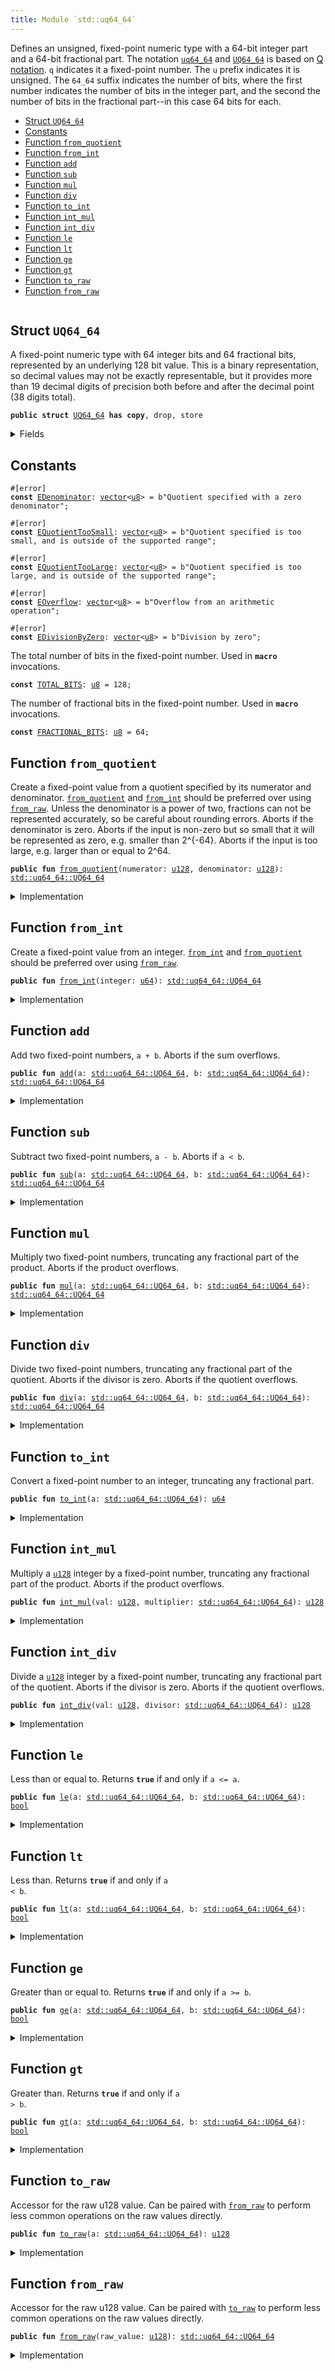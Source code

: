 ```yaml
---
title: Module `std::uq64_64`
---
```


Defines an unsigned, fixed-point numeric type with a 64-bit integer part and a 64-bit fractional
part. The notation <code><a href="../std/uq64_64.md#std_uq64_64">uq64_64</a></code> and <code><a href="../std/uq64_64.md#std_uq64_64_UQ64_64">UQ64_64</a></code> is based on
[Q notation](https://en.wikipedia.org/wiki/Q_(number_format)). <code>q</code> indicates it a fixed-point
number. The <code>u</code> prefix indicates it is unsigned. The <code>64_64</code> suffix indicates the number of
bits, where the first number indicates the number of bits in the integer part, and the second
the number of bits in the fractional part--in this case 64 bits for each.


-  [Struct `UQ64_64`](#std_uq64_64_UQ64_64)
-  [Constants](#@Constants_0)
-  [Function `from_quotient`](#std_uq64_64_from_quotient)
-  [Function `from_int`](#std_uq64_64_from_int)
-  [Function `add`](#std_uq64_64_add)
-  [Function `sub`](#std_uq64_64_sub)
-  [Function `mul`](#std_uq64_64_mul)
-  [Function `div`](#std_uq64_64_div)
-  [Function `to_int`](#std_uq64_64_to_int)
-  [Function `int_mul`](#std_uq64_64_int_mul)
-  [Function `int_div`](#std_uq64_64_int_div)
-  [Function `le`](#std_uq64_64_le)
-  [Function `lt`](#std_uq64_64_lt)
-  [Function `ge`](#std_uq64_64_ge)
-  [Function `gt`](#std_uq64_64_gt)
-  [Function `to_raw`](#std_uq64_64_to_raw)
-  [Function `from_raw`](#std_uq64_64_from_raw)


<pre><code></code></pre>



<a name="std_uq64_64_UQ64_64"></a>

## Struct `UQ64_64`

A fixed-point numeric type with 64 integer bits and 64 fractional bits, represented by an
underlying 128 bit value. This is a binary representation, so decimal values may not be exactly
representable, but it provides more than 19 decimal digits of precision both before and after
the decimal point (38 digits total).


<pre><code><b>public</b> <b>struct</b> <a href="../std/uq64_64.md#std_uq64_64_UQ64_64">UQ64_64</a> <b>has</b> <b>copy</b>, drop, store
</code></pre>



<details>
<summary>Fields</summary>


<dl>
<dt>
<code>0: <a href="../std/u128.md#std_u128">u128</a></code>
</dt>
<dd>
</dd>
</dl>


</details>

<a name="@Constants_0"></a>

## Constants


<a name="std_uq64_64_EDenominator"></a>



<pre><code>#[error]
<b>const</b> <a href="../std/uq64_64.md#std_uq64_64_EDenominator">EDenominator</a>: <a href="../std/vector.md#std_vector">vector</a>&lt;<a href="../std/u8.md#std_u8">u8</a>&gt; = b"Quotient specified with a zero denominator";
</code></pre>



<a name="std_uq64_64_EQuotientTooSmall"></a>



<pre><code>#[error]
<b>const</b> <a href="../std/uq64_64.md#std_uq64_64_EQuotientTooSmall">EQuotientTooSmall</a>: <a href="../std/vector.md#std_vector">vector</a>&lt;<a href="../std/u8.md#std_u8">u8</a>&gt; = b"Quotient specified is too small, and is outside of the supported range";
</code></pre>



<a name="std_uq64_64_EQuotientTooLarge"></a>



<pre><code>#[error]
<b>const</b> <a href="../std/uq64_64.md#std_uq64_64_EQuotientTooLarge">EQuotientTooLarge</a>: <a href="../std/vector.md#std_vector">vector</a>&lt;<a href="../std/u8.md#std_u8">u8</a>&gt; = b"Quotient specified is too large, and is outside of the supported range";
</code></pre>



<a name="std_uq64_64_EOverflow"></a>



<pre><code>#[error]
<b>const</b> <a href="../std/uq64_64.md#std_uq64_64_EOverflow">EOverflow</a>: <a href="../std/vector.md#std_vector">vector</a>&lt;<a href="../std/u8.md#std_u8">u8</a>&gt; = b"Overflow from an arithmetic operation";
</code></pre>



<a name="std_uq64_64_EDivisionByZero"></a>



<pre><code>#[error]
<b>const</b> <a href="../std/uq64_64.md#std_uq64_64_EDivisionByZero">EDivisionByZero</a>: <a href="../std/vector.md#std_vector">vector</a>&lt;<a href="../std/u8.md#std_u8">u8</a>&gt; = b"Division by zero";
</code></pre>



<a name="std_uq64_64_TOTAL_BITS"></a>

The total number of bits in the fixed-point number. Used in <code><b>macro</b></code> invocations.


<pre><code><b>const</b> <a href="../std/uq64_64.md#std_uq64_64_TOTAL_BITS">TOTAL_BITS</a>: <a href="../std/u8.md#std_u8">u8</a> = 128;
</code></pre>



<a name="std_uq64_64_FRACTIONAL_BITS"></a>

The number of fractional bits in the fixed-point number. Used in <code><b>macro</b></code> invocations.


<pre><code><b>const</b> <a href="../std/uq64_64.md#std_uq64_64_FRACTIONAL_BITS">FRACTIONAL_BITS</a>: <a href="../std/u8.md#std_u8">u8</a> = 64;
</code></pre>



<a name="std_uq64_64_from_quotient"></a>

## Function `from_quotient`

Create a fixed-point value from a quotient specified by its numerator and denominator.
<code><a href="../std/uq64_64.md#std_uq64_64_from_quotient">from_quotient</a></code> and <code><a href="../std/uq64_64.md#std_uq64_64_from_int">from_int</a></code> should be preferred over using <code><a href="../std/uq64_64.md#std_uq64_64_from_raw">from_raw</a></code>.
Unless the denominator is a power of two, fractions can not be represented accurately,
so be careful about rounding errors.
Aborts if the denominator is zero.
Aborts if the input is non-zero but so small that it will be represented as zero, e.g. smaller
than 2^{-64}.
Aborts if the input is too large, e.g. larger than or equal to 2^64.


<pre><code><b>public</b> <b>fun</b> <a href="../std/uq64_64.md#std_uq64_64_from_quotient">from_quotient</a>(numerator: <a href="../std/u128.md#std_u128">u128</a>, denominator: <a href="../std/u128.md#std_u128">u128</a>): <a href="../std/uq64_64.md#std_uq64_64_UQ64_64">std::uq64_64::UQ64_64</a>
</code></pre>



<details>
<summary>Implementation</summary>


<pre><code><b>public</b> <b>fun</b> <a href="../std/uq64_64.md#std_uq64_64_from_quotient">from_quotient</a>(numerator: <a href="../std/u128.md#std_u128">u128</a>, denominator: <a href="../std/u128.md#std_u128">u128</a>): <a href="../std/uq64_64.md#std_uq64_64_UQ64_64">UQ64_64</a> {
    <a href="../std/uq64_64.md#std_uq64_64_UQ64_64">UQ64_64</a>(<a href="../std/macros.md#std_macros_uq_from_quotient">std::macros::uq_from_quotient</a>!&lt;<a href="../std/u128.md#std_u128">u128</a>, <a href="../std/u256.md#std_u256">u256</a>&gt;(
        numerator,
        denominator,
        <a href="../std/u128.md#std_u128_max_value">std::u128::max_value</a>!(),
        <a href="../std/uq64_64.md#std_uq64_64_TOTAL_BITS">TOTAL_BITS</a>,
        <a href="../std/uq64_64.md#std_uq64_64_FRACTIONAL_BITS">FRACTIONAL_BITS</a>,
        <b>abort</b> <a href="../std/uq64_64.md#std_uq64_64_EDenominator">EDenominator</a>,
        <b>abort</b> <a href="../std/uq64_64.md#std_uq64_64_EQuotientTooSmall">EQuotientTooSmall</a>,
        <b>abort</b> <a href="../std/uq64_64.md#std_uq64_64_EQuotientTooLarge">EQuotientTooLarge</a>,
    ))
}
</code></pre>



</details>

<a name="std_uq64_64_from_int"></a>

## Function `from_int`

Create a fixed-point value from an integer.
<code><a href="../std/uq64_64.md#std_uq64_64_from_int">from_int</a></code> and <code><a href="../std/uq64_64.md#std_uq64_64_from_quotient">from_quotient</a></code> should be preferred over using <code><a href="../std/uq64_64.md#std_uq64_64_from_raw">from_raw</a></code>.


<pre><code><b>public</b> <b>fun</b> <a href="../std/uq64_64.md#std_uq64_64_from_int">from_int</a>(integer: <a href="../std/u64.md#std_u64">u64</a>): <a href="../std/uq64_64.md#std_uq64_64_UQ64_64">std::uq64_64::UQ64_64</a>
</code></pre>



<details>
<summary>Implementation</summary>


<pre><code><b>public</b> <b>fun</b> <a href="../std/uq64_64.md#std_uq64_64_from_int">from_int</a>(integer: <a href="../std/u64.md#std_u64">u64</a>): <a href="../std/uq64_64.md#std_uq64_64_UQ64_64">UQ64_64</a> {
    <a href="../std/uq64_64.md#std_uq64_64_UQ64_64">UQ64_64</a>(<a href="../std/macros.md#std_macros_uq_from_int">std::macros::uq_from_int</a>!(integer, <a href="../std/uq64_64.md#std_uq64_64_FRACTIONAL_BITS">FRACTIONAL_BITS</a>))
}
</code></pre>



</details>

<a name="std_uq64_64_add"></a>

## Function `add`

Add two fixed-point numbers, <code>a + b</code>.
Aborts if the sum overflows.


<pre><code><b>public</b> <b>fun</b> <a href="../std/uq64_64.md#std_uq64_64_add">add</a>(a: <a href="../std/uq64_64.md#std_uq64_64_UQ64_64">std::uq64_64::UQ64_64</a>, b: <a href="../std/uq64_64.md#std_uq64_64_UQ64_64">std::uq64_64::UQ64_64</a>): <a href="../std/uq64_64.md#std_uq64_64_UQ64_64">std::uq64_64::UQ64_64</a>
</code></pre>



<details>
<summary>Implementation</summary>


<pre><code><b>public</b> <b>fun</b> <a href="../std/uq64_64.md#std_uq64_64_add">add</a>(a: <a href="../std/uq64_64.md#std_uq64_64_UQ64_64">UQ64_64</a>, b: <a href="../std/uq64_64.md#std_uq64_64_UQ64_64">UQ64_64</a>): <a href="../std/uq64_64.md#std_uq64_64_UQ64_64">UQ64_64</a> {
    <a href="../std/uq64_64.md#std_uq64_64_UQ64_64">UQ64_64</a>(<a href="../std/macros.md#std_macros_uq_add">std::macros::uq_add</a>!&lt;<a href="../std/u128.md#std_u128">u128</a>, <a href="../std/u256.md#std_u256">u256</a>&gt;(
        a.0,
        b.0,
        <a href="../std/u128.md#std_u128_max_value">std::u128::max_value</a>!(),
        <b>abort</b> <a href="../std/uq64_64.md#std_uq64_64_EOverflow">EOverflow</a>,
    ))
}
</code></pre>



</details>

<a name="std_uq64_64_sub"></a>

## Function `sub`

Subtract two fixed-point numbers, <code>a - b</code>.
Aborts if <code>a &lt; b</code>.


<pre><code><b>public</b> <b>fun</b> <a href="../std/uq64_64.md#std_uq64_64_sub">sub</a>(a: <a href="../std/uq64_64.md#std_uq64_64_UQ64_64">std::uq64_64::UQ64_64</a>, b: <a href="../std/uq64_64.md#std_uq64_64_UQ64_64">std::uq64_64::UQ64_64</a>): <a href="../std/uq64_64.md#std_uq64_64_UQ64_64">std::uq64_64::UQ64_64</a>
</code></pre>



<details>
<summary>Implementation</summary>


<pre><code><b>public</b> <b>fun</b> <a href="../std/uq64_64.md#std_uq64_64_sub">sub</a>(a: <a href="../std/uq64_64.md#std_uq64_64_UQ64_64">UQ64_64</a>, b: <a href="../std/uq64_64.md#std_uq64_64_UQ64_64">UQ64_64</a>): <a href="../std/uq64_64.md#std_uq64_64_UQ64_64">UQ64_64</a> {
    <a href="../std/uq64_64.md#std_uq64_64_UQ64_64">UQ64_64</a>(<a href="../std/macros.md#std_macros_uq_sub">std::macros::uq_sub</a>!(a.0, b.0, <b>abort</b> <a href="../std/uq64_64.md#std_uq64_64_EOverflow">EOverflow</a>))
}
</code></pre>



</details>

<a name="std_uq64_64_mul"></a>

## Function `mul`

Multiply two fixed-point numbers, truncating any fractional part of the product.
Aborts if the product overflows.


<pre><code><b>public</b> <b>fun</b> <a href="../std/uq64_64.md#std_uq64_64_mul">mul</a>(a: <a href="../std/uq64_64.md#std_uq64_64_UQ64_64">std::uq64_64::UQ64_64</a>, b: <a href="../std/uq64_64.md#std_uq64_64_UQ64_64">std::uq64_64::UQ64_64</a>): <a href="../std/uq64_64.md#std_uq64_64_UQ64_64">std::uq64_64::UQ64_64</a>
</code></pre>



<details>
<summary>Implementation</summary>


<pre><code><b>public</b> <b>fun</b> <a href="../std/uq64_64.md#std_uq64_64_mul">mul</a>(a: <a href="../std/uq64_64.md#std_uq64_64_UQ64_64">UQ64_64</a>, b: <a href="../std/uq64_64.md#std_uq64_64_UQ64_64">UQ64_64</a>): <a href="../std/uq64_64.md#std_uq64_64_UQ64_64">UQ64_64</a> {
    <a href="../std/uq64_64.md#std_uq64_64_UQ64_64">UQ64_64</a>(<a href="../std/uq64_64.md#std_uq64_64_int_mul">int_mul</a>(a.0, b))
}
</code></pre>



</details>

<a name="std_uq64_64_div"></a>

## Function `div`

Divide two fixed-point numbers, truncating any fractional part of the quotient.
Aborts if the divisor is zero.
Aborts if the quotient overflows.


<pre><code><b>public</b> <b>fun</b> <a href="../std/uq64_64.md#std_uq64_64_div">div</a>(a: <a href="../std/uq64_64.md#std_uq64_64_UQ64_64">std::uq64_64::UQ64_64</a>, b: <a href="../std/uq64_64.md#std_uq64_64_UQ64_64">std::uq64_64::UQ64_64</a>): <a href="../std/uq64_64.md#std_uq64_64_UQ64_64">std::uq64_64::UQ64_64</a>
</code></pre>



<details>
<summary>Implementation</summary>


<pre><code><b>public</b> <b>fun</b> <a href="../std/uq64_64.md#std_uq64_64_div">div</a>(a: <a href="../std/uq64_64.md#std_uq64_64_UQ64_64">UQ64_64</a>, b: <a href="../std/uq64_64.md#std_uq64_64_UQ64_64">UQ64_64</a>): <a href="../std/uq64_64.md#std_uq64_64_UQ64_64">UQ64_64</a> {
    <a href="../std/uq64_64.md#std_uq64_64_UQ64_64">UQ64_64</a>(<a href="../std/uq64_64.md#std_uq64_64_int_div">int_div</a>(a.0, b))
}
</code></pre>



</details>

<a name="std_uq64_64_to_int"></a>

## Function `to_int`

Convert a fixed-point number to an integer, truncating any fractional part.


<pre><code><b>public</b> <b>fun</b> <a href="../std/uq64_64.md#std_uq64_64_to_int">to_int</a>(a: <a href="../std/uq64_64.md#std_uq64_64_UQ64_64">std::uq64_64::UQ64_64</a>): <a href="../std/u64.md#std_u64">u64</a>
</code></pre>



<details>
<summary>Implementation</summary>


<pre><code><b>public</b> <b>fun</b> <a href="../std/uq64_64.md#std_uq64_64_to_int">to_int</a>(a: <a href="../std/uq64_64.md#std_uq64_64_UQ64_64">UQ64_64</a>): <a href="../std/u64.md#std_u64">u64</a> {
    <a href="../std/macros.md#std_macros_uq_to_int">std::macros::uq_to_int</a>!(a.0, <a href="../std/uq64_64.md#std_uq64_64_FRACTIONAL_BITS">FRACTIONAL_BITS</a>)
}
</code></pre>



</details>

<a name="std_uq64_64_int_mul"></a>

## Function `int_mul`

Multiply a <code><a href="../std/u128.md#std_u128">u128</a></code> integer by a fixed-point number, truncating any fractional part of the product.
Aborts if the product overflows.


<pre><code><b>public</b> <b>fun</b> <a href="../std/uq64_64.md#std_uq64_64_int_mul">int_mul</a>(val: <a href="../std/u128.md#std_u128">u128</a>, multiplier: <a href="../std/uq64_64.md#std_uq64_64_UQ64_64">std::uq64_64::UQ64_64</a>): <a href="../std/u128.md#std_u128">u128</a>
</code></pre>



<details>
<summary>Implementation</summary>


<pre><code><b>public</b> <b>fun</b> <a href="../std/uq64_64.md#std_uq64_64_int_mul">int_mul</a>(val: <a href="../std/u128.md#std_u128">u128</a>, multiplier: <a href="../std/uq64_64.md#std_uq64_64_UQ64_64">UQ64_64</a>): <a href="../std/u128.md#std_u128">u128</a> {
    <a href="../std/macros.md#std_macros_uq_int_mul">std::macros::uq_int_mul</a>!&lt;<a href="../std/u128.md#std_u128">u128</a>, <a href="../std/u256.md#std_u256">u256</a>&gt;(
        val,
        multiplier.0,
        <a href="../std/u128.md#std_u128_max_value">std::u128::max_value</a>!(),
        <a href="../std/uq64_64.md#std_uq64_64_FRACTIONAL_BITS">FRACTIONAL_BITS</a>,
        <b>abort</b> <a href="../std/uq64_64.md#std_uq64_64_EOverflow">EOverflow</a>,
    )
}
</code></pre>



</details>

<a name="std_uq64_64_int_div"></a>

## Function `int_div`

Divide a <code><a href="../std/u128.md#std_u128">u128</a></code> integer by a fixed-point number, truncating any fractional part of the quotient.
Aborts if the divisor is zero.
Aborts if the quotient overflows.


<pre><code><b>public</b> <b>fun</b> <a href="../std/uq64_64.md#std_uq64_64_int_div">int_div</a>(val: <a href="../std/u128.md#std_u128">u128</a>, divisor: <a href="../std/uq64_64.md#std_uq64_64_UQ64_64">std::uq64_64::UQ64_64</a>): <a href="../std/u128.md#std_u128">u128</a>
</code></pre>



<details>
<summary>Implementation</summary>


<pre><code><b>public</b> <b>fun</b> <a href="../std/uq64_64.md#std_uq64_64_int_div">int_div</a>(val: <a href="../std/u128.md#std_u128">u128</a>, divisor: <a href="../std/uq64_64.md#std_uq64_64_UQ64_64">UQ64_64</a>): <a href="../std/u128.md#std_u128">u128</a> {
    <a href="../std/macros.md#std_macros_uq_int_div">std::macros::uq_int_div</a>!&lt;<a href="../std/u128.md#std_u128">u128</a>, <a href="../std/u256.md#std_u256">u256</a>&gt;(
        val,
        divisor.0,
        <a href="../std/u128.md#std_u128_max_value">std::u128::max_value</a>!(),
        <a href="../std/uq64_64.md#std_uq64_64_FRACTIONAL_BITS">FRACTIONAL_BITS</a>,
        <b>abort</b> <a href="../std/uq64_64.md#std_uq64_64_EDivisionByZero">EDivisionByZero</a>,
        <b>abort</b> <a href="../std/uq64_64.md#std_uq64_64_EOverflow">EOverflow</a>,
    )
}
</code></pre>



</details>

<a name="std_uq64_64_le"></a>

## Function `le`

Less than or equal to. Returns <code><b>true</b></code> if and only if <code>a &lt;= a</code>.


<pre><code><b>public</b> <b>fun</b> <a href="../std/uq64_64.md#std_uq64_64_le">le</a>(a: <a href="../std/uq64_64.md#std_uq64_64_UQ64_64">std::uq64_64::UQ64_64</a>, b: <a href="../std/uq64_64.md#std_uq64_64_UQ64_64">std::uq64_64::UQ64_64</a>): <a href="../std/bool.md#std_bool">bool</a>
</code></pre>



<details>
<summary>Implementation</summary>


<pre><code><b>public</b> <b>fun</b> <a href="../std/uq64_64.md#std_uq64_64_le">le</a>(a: <a href="../std/uq64_64.md#std_uq64_64_UQ64_64">UQ64_64</a>, b: <a href="../std/uq64_64.md#std_uq64_64_UQ64_64">UQ64_64</a>): <a href="../std/bool.md#std_bool">bool</a> {
    a.0 &lt;= b.0
}
</code></pre>



</details>

<a name="std_uq64_64_lt"></a>

## Function `lt`

Less than. Returns <code><b>true</b></code> if and only if <code>a &lt; b</code>.


<pre><code><b>public</b> <b>fun</b> <a href="../std/uq64_64.md#std_uq64_64_lt">lt</a>(a: <a href="../std/uq64_64.md#std_uq64_64_UQ64_64">std::uq64_64::UQ64_64</a>, b: <a href="../std/uq64_64.md#std_uq64_64_UQ64_64">std::uq64_64::UQ64_64</a>): <a href="../std/bool.md#std_bool">bool</a>
</code></pre>



<details>
<summary>Implementation</summary>


<pre><code><b>public</b> <b>fun</b> <a href="../std/uq64_64.md#std_uq64_64_lt">lt</a>(a: <a href="../std/uq64_64.md#std_uq64_64_UQ64_64">UQ64_64</a>, b: <a href="../std/uq64_64.md#std_uq64_64_UQ64_64">UQ64_64</a>): <a href="../std/bool.md#std_bool">bool</a> {
    a.0 &lt; b.0
}
</code></pre>



</details>

<a name="std_uq64_64_ge"></a>

## Function `ge`

Greater than or equal to. Returns <code><b>true</b></code> if and only if <code>a &gt;= b</code>.


<pre><code><b>public</b> <b>fun</b> <a href="../std/uq64_64.md#std_uq64_64_ge">ge</a>(a: <a href="../std/uq64_64.md#std_uq64_64_UQ64_64">std::uq64_64::UQ64_64</a>, b: <a href="../std/uq64_64.md#std_uq64_64_UQ64_64">std::uq64_64::UQ64_64</a>): <a href="../std/bool.md#std_bool">bool</a>
</code></pre>



<details>
<summary>Implementation</summary>


<pre><code><b>public</b> <b>fun</b> <a href="../std/uq64_64.md#std_uq64_64_ge">ge</a>(a: <a href="../std/uq64_64.md#std_uq64_64_UQ64_64">UQ64_64</a>, b: <a href="../std/uq64_64.md#std_uq64_64_UQ64_64">UQ64_64</a>): <a href="../std/bool.md#std_bool">bool</a> {
    a.0 &gt;= b.0
}
</code></pre>



</details>

<a name="std_uq64_64_gt"></a>

## Function `gt`

Greater than. Returns <code><b>true</b></code> if and only if <code>a &gt; b</code>.


<pre><code><b>public</b> <b>fun</b> <a href="../std/uq64_64.md#std_uq64_64_gt">gt</a>(a: <a href="../std/uq64_64.md#std_uq64_64_UQ64_64">std::uq64_64::UQ64_64</a>, b: <a href="../std/uq64_64.md#std_uq64_64_UQ64_64">std::uq64_64::UQ64_64</a>): <a href="../std/bool.md#std_bool">bool</a>
</code></pre>



<details>
<summary>Implementation</summary>


<pre><code><b>public</b> <b>fun</b> <a href="../std/uq64_64.md#std_uq64_64_gt">gt</a>(a: <a href="../std/uq64_64.md#std_uq64_64_UQ64_64">UQ64_64</a>, b: <a href="../std/uq64_64.md#std_uq64_64_UQ64_64">UQ64_64</a>): <a href="../std/bool.md#std_bool">bool</a> {
    a.0 &gt; b.0
}
</code></pre>



</details>

<a name="std_uq64_64_to_raw"></a>

## Function `to_raw`

Accessor for the raw u128 value. Can be paired with <code><a href="../std/uq64_64.md#std_uq64_64_from_raw">from_raw</a></code> to perform less common operations
on the raw values directly.


<pre><code><b>public</b> <b>fun</b> <a href="../std/uq64_64.md#std_uq64_64_to_raw">to_raw</a>(a: <a href="../std/uq64_64.md#std_uq64_64_UQ64_64">std::uq64_64::UQ64_64</a>): <a href="../std/u128.md#std_u128">u128</a>
</code></pre>



<details>
<summary>Implementation</summary>


<pre><code><b>public</b> <b>fun</b> <a href="../std/uq64_64.md#std_uq64_64_to_raw">to_raw</a>(a: <a href="../std/uq64_64.md#std_uq64_64_UQ64_64">UQ64_64</a>): <a href="../std/u128.md#std_u128">u128</a> {
    a.0
}
</code></pre>



</details>

<a name="std_uq64_64_from_raw"></a>

## Function `from_raw`

Accessor for the raw u128 value. Can be paired with <code><a href="../std/uq64_64.md#std_uq64_64_to_raw">to_raw</a></code> to perform less common operations
on the raw values directly.


<pre><code><b>public</b> <b>fun</b> <a href="../std/uq64_64.md#std_uq64_64_from_raw">from_raw</a>(raw_value: <a href="../std/u128.md#std_u128">u128</a>): <a href="../std/uq64_64.md#std_uq64_64_UQ64_64">std::uq64_64::UQ64_64</a>
</code></pre>



<details>
<summary>Implementation</summary>


<pre><code><b>public</b> <b>fun</b> <a href="../std/uq64_64.md#std_uq64_64_from_raw">from_raw</a>(raw_value: <a href="../std/u128.md#std_u128">u128</a>): <a href="../std/uq64_64.md#std_uq64_64_UQ64_64">UQ64_64</a> {
    <a href="../std/uq64_64.md#std_uq64_64_UQ64_64">UQ64_64</a>(raw_value)
}
</code></pre>



</details>
